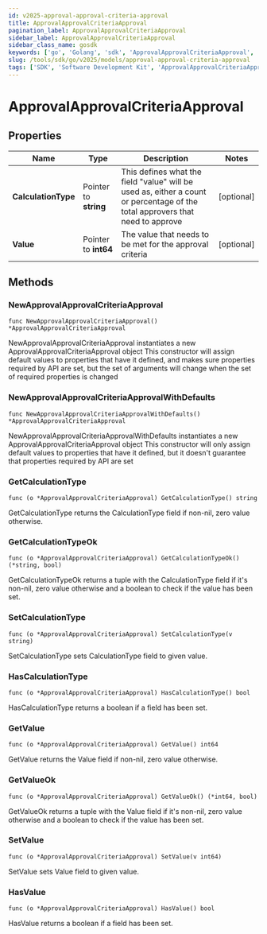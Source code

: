 ```yaml
---
id: v2025-approval-approval-criteria-approval
title: ApprovalApprovalCriteriaApproval
pagination_label: ApprovalApprovalCriteriaApproval
sidebar_label: ApprovalApprovalCriteriaApproval
sidebar_class_name: gosdk
keywords: ['go', 'Golang', 'sdk', 'ApprovalApprovalCriteriaApproval', 'V2025ApprovalApprovalCriteriaApproval'] 
slug: /tools/sdk/go/v2025/models/approval-approval-criteria-approval
tags: ['SDK', 'Software Development Kit', 'ApprovalApprovalCriteriaApproval', 'V2025ApprovalApprovalCriteriaApproval']
---
```


# ApprovalApprovalCriteriaApproval

## Properties

Name | Type | Description | Notes
------------ | ------------- | ------------- | -------------
**CalculationType** | Pointer to **string** | This defines what the field \"value\" will be used as, either a count or percentage of the total approvers that need to approve | [optional] 
**Value** | Pointer to **int64** | The value that needs to be met for the approval criteria | [optional] 

## Methods

### NewApprovalApprovalCriteriaApproval

`func NewApprovalApprovalCriteriaApproval() *ApprovalApprovalCriteriaApproval`

NewApprovalApprovalCriteriaApproval instantiates a new ApprovalApprovalCriteriaApproval object
This constructor will assign default values to properties that have it defined,
and makes sure properties required by API are set, but the set of arguments
will change when the set of required properties is changed

### NewApprovalApprovalCriteriaApprovalWithDefaults

`func NewApprovalApprovalCriteriaApprovalWithDefaults() *ApprovalApprovalCriteriaApproval`

NewApprovalApprovalCriteriaApprovalWithDefaults instantiates a new ApprovalApprovalCriteriaApproval object
This constructor will only assign default values to properties that have it defined,
but it doesn't guarantee that properties required by API are set

### GetCalculationType

`func (o *ApprovalApprovalCriteriaApproval) GetCalculationType() string`

GetCalculationType returns the CalculationType field if non-nil, zero value otherwise.

### GetCalculationTypeOk

`func (o *ApprovalApprovalCriteriaApproval) GetCalculationTypeOk() (*string, bool)`

GetCalculationTypeOk returns a tuple with the CalculationType field if it's non-nil, zero value otherwise
and a boolean to check if the value has been set.

### SetCalculationType

`func (o *ApprovalApprovalCriteriaApproval) SetCalculationType(v string)`

SetCalculationType sets CalculationType field to given value.

### HasCalculationType

`func (o *ApprovalApprovalCriteriaApproval) HasCalculationType() bool`

HasCalculationType returns a boolean if a field has been set.

### GetValue

`func (o *ApprovalApprovalCriteriaApproval) GetValue() int64`

GetValue returns the Value field if non-nil, zero value otherwise.

### GetValueOk

`func (o *ApprovalApprovalCriteriaApproval) GetValueOk() (*int64, bool)`

GetValueOk returns a tuple with the Value field if it's non-nil, zero value otherwise
and a boolean to check if the value has been set.

### SetValue

`func (o *ApprovalApprovalCriteriaApproval) SetValue(v int64)`

SetValue sets Value field to given value.

### HasValue

`func (o *ApprovalApprovalCriteriaApproval) HasValue() bool`

HasValue returns a boolean if a field has been set.


